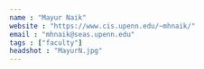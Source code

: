 ```yaml
---
name : "Mayur Naik"
website : "https://www.cis.upenn.edu/~mhnaik/"
email : "mhnaik@seas.upenn.edu"
tags : ["faculty"]
headshot : "MayurN.jpg"
---
```

